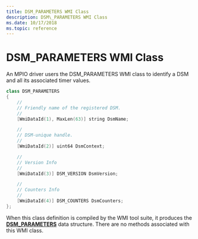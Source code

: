 ```yaml
---
title: DSM_PARAMETERS WMI Class
description: DSM\_PARAMETERS WMI Class
ms.date: 10/17/2018
ms.topic: reference
---
```


# DSM\_PARAMETERS WMI Class


An MPIO driver users the DSM\_PARAMETERS WMI class to identify a DSM and all its associated timer values.

```cpp
class DSM_PARAMETERS
{
    //
    // Friendly name of the registered DSM.
    //
    [WmiDataId(1), MaxLen(63)] string DsmName;

    //
    // DSM-unique handle.
    //
    [WmiDataId(2)] uint64 DsmContext;

    //
    // Version Info
    //
    [WmiDataId(3)] DSM_VERSION DsmVersion;

    //
    // Counters Info
    //
    [WmiDataId(4)] DSM_COUNTERS DsmCounters;
};
```

When this class definition is compiled by the WMI tool suite, it produces the [**DSM\_PARAMETERS**](/windows-hardware/drivers/ddi/mpiowmi/ns-mpiowmi-_dsm_parameters) data structure. There are no methods associated with this WMI class.

 

